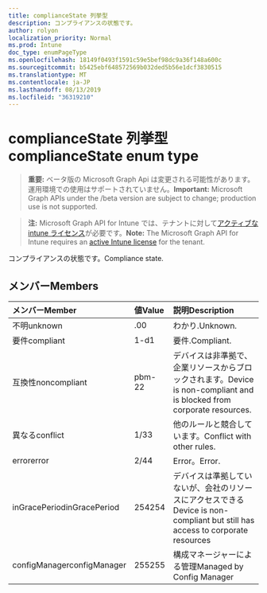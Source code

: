 ```yaml
---
title: complianceState 列挙型
description: コンプライアンスの状態です。
author: rolyon
localization_priority: Normal
ms.prod: Intune
doc_type: enumPageType
ms.openlocfilehash: 18149f0493f1591c59e5bef98dc9a36f148a600c
ms.sourcegitcommit: b5425ebf648572569b032ded5b56e1dcf3830515
ms.translationtype: MT
ms.contentlocale: ja-JP
ms.lasthandoff: 08/13/2019
ms.locfileid: "36319210"
---
```

# <a name="compliancestate-enum-type"></a><span data-ttu-id="0e8eb-103">complianceState 列挙型</span><span class="sxs-lookup"><span data-stu-id="0e8eb-103">complianceState enum type</span></span>

> <span data-ttu-id="0e8eb-104">**重要:** ベータ版の Microsoft Graph Api は変更される可能性があります。運用環境での使用はサポートされていません。</span><span class="sxs-lookup"><span data-stu-id="0e8eb-104">**Important:** Microsoft Graph APIs under the /beta version are subject to change; production use is not supported.</span></span>

> <span data-ttu-id="0e8eb-105">**注:** Microsoft Graph API for Intune では、テナントに対して[アクティブな intune ライセンス](https://go.microsoft.com/fwlink/?linkid=839381)が必要です。</span><span class="sxs-lookup"><span data-stu-id="0e8eb-105">**Note:** The Microsoft Graph API for Intune requires an [active Intune license](https://go.microsoft.com/fwlink/?linkid=839381) for the tenant.</span></span>

<span data-ttu-id="0e8eb-106">コンプライアンスの状態です。</span><span class="sxs-lookup"><span data-stu-id="0e8eb-106">Compliance state.</span></span>

## <a name="members"></a><span data-ttu-id="0e8eb-107">メンバー</span><span class="sxs-lookup"><span data-stu-id="0e8eb-107">Members</span></span>
|<span data-ttu-id="0e8eb-108">メンバー</span><span class="sxs-lookup"><span data-stu-id="0e8eb-108">Member</span></span>|<span data-ttu-id="0e8eb-109">値</span><span class="sxs-lookup"><span data-stu-id="0e8eb-109">Value</span></span>|<span data-ttu-id="0e8eb-110">説明</span><span class="sxs-lookup"><span data-stu-id="0e8eb-110">Description</span></span>|
|:---|:---|:---|
|<span data-ttu-id="0e8eb-111">不明</span><span class="sxs-lookup"><span data-stu-id="0e8eb-111">unknown</span></span>|<span data-ttu-id="0e8eb-112">.0</span><span class="sxs-lookup"><span data-stu-id="0e8eb-112">0</span></span>|<span data-ttu-id="0e8eb-113">わかり.</span><span class="sxs-lookup"><span data-stu-id="0e8eb-113">Unknown.</span></span>|
|<span data-ttu-id="0e8eb-114">要件</span><span class="sxs-lookup"><span data-stu-id="0e8eb-114">compliant</span></span>|<span data-ttu-id="0e8eb-115">1-d</span><span class="sxs-lookup"><span data-stu-id="0e8eb-115">1</span></span>|<span data-ttu-id="0e8eb-116">要件.</span><span class="sxs-lookup"><span data-stu-id="0e8eb-116">Compliant.</span></span>|
|<span data-ttu-id="0e8eb-117">互換性</span><span class="sxs-lookup"><span data-stu-id="0e8eb-117">noncompliant</span></span>|<span data-ttu-id="0e8eb-118">pbm-2</span><span class="sxs-lookup"><span data-stu-id="0e8eb-118">2</span></span>|<span data-ttu-id="0e8eb-119">デバイスは非準拠で、企業リソースからブロックされます。</span><span class="sxs-lookup"><span data-stu-id="0e8eb-119">Device is non-compliant and is blocked from corporate resources.</span></span>|
|<span data-ttu-id="0e8eb-120">異なる</span><span class="sxs-lookup"><span data-stu-id="0e8eb-120">conflict</span></span>|<span data-ttu-id="0e8eb-121">1/3</span><span class="sxs-lookup"><span data-stu-id="0e8eb-121">3</span></span>|<span data-ttu-id="0e8eb-122">他のルールと競合しています。</span><span class="sxs-lookup"><span data-stu-id="0e8eb-122">Conflict with other rules.</span></span>|
|<span data-ttu-id="0e8eb-123">error</span><span class="sxs-lookup"><span data-stu-id="0e8eb-123">error</span></span>|<span data-ttu-id="0e8eb-124">2/4</span><span class="sxs-lookup"><span data-stu-id="0e8eb-124">4</span></span>|<span data-ttu-id="0e8eb-125">Error。</span><span class="sxs-lookup"><span data-stu-id="0e8eb-125">Error.</span></span>|
|<span data-ttu-id="0e8eb-126">inGracePeriod</span><span class="sxs-lookup"><span data-stu-id="0e8eb-126">inGracePeriod</span></span>|<span data-ttu-id="0e8eb-127">254</span><span class="sxs-lookup"><span data-stu-id="0e8eb-127">254</span></span>|<span data-ttu-id="0e8eb-128">デバイスは準拠していないが、会社のリソースにアクセスできる</span><span class="sxs-lookup"><span data-stu-id="0e8eb-128">Device is non-compliant but still has access to corporate resources</span></span>|
|<span data-ttu-id="0e8eb-129">configManager</span><span class="sxs-lookup"><span data-stu-id="0e8eb-129">configManager</span></span>|<span data-ttu-id="0e8eb-130">255</span><span class="sxs-lookup"><span data-stu-id="0e8eb-130">255</span></span>|<span data-ttu-id="0e8eb-131">構成マネージャーによる管理</span><span class="sxs-lookup"><span data-stu-id="0e8eb-131">Managed by Config Manager</span></span>|



